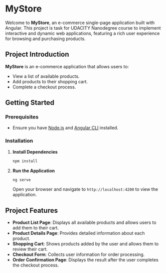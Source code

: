 # MyStore

Welcome to **MyStore**, an e-commerce single-page application built with Angular. This project is task for UDACITY Nanodegree course to implement interactive and dynamic web applications, featuring a rich user experience for browsing and purchasing products.

## Project Introduction

**MyStore** is an e-commerce application that allows users to:
- View a list of available products.
- Add products to their shopping cart.
- Complete a checkout process.


## Getting Started

### Prerequisites

- Ensure you have [Node.js](https://nodejs.org/) and [Angular CLI](https://angular.io/cli) installed.

### Installation

1. **Install Dependencies**
   ```bash
   npm install
   ```

2. **Run the Application**
   ```bash
   ng serve
   ```

   Open your browser and navigate to `http://localhost:4200` to view the application.

## Project Features

- **Product List Page**: Displays all available products and allows users to add them to their cart.
- **Product Details Page**: Provides detailed information about each product.
- **Shopping Cart**: Shows products added by the user and allows them to review their cart.
- **Checkout Form**: Collects user information for order processing.
- **Order Confirmation Page**: Displays the result after the user completes the checkout process.